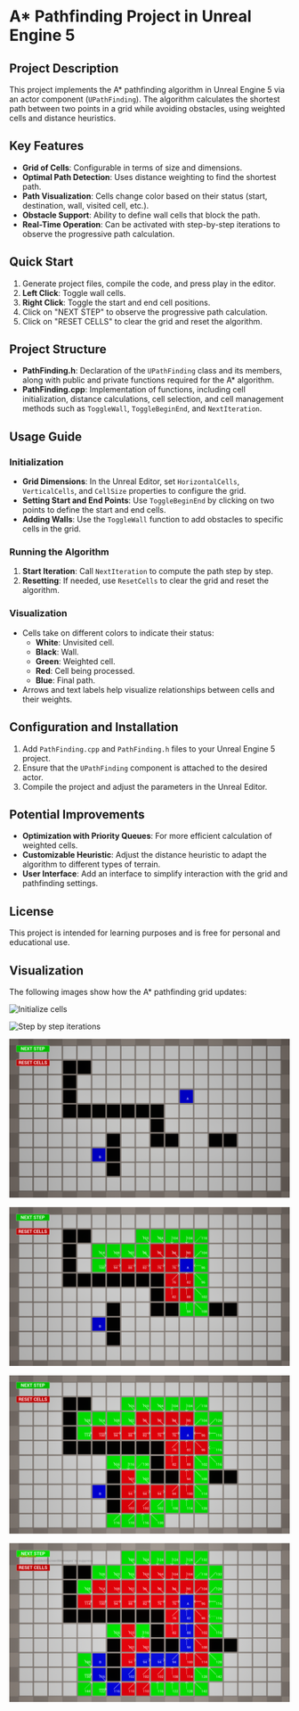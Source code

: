 # A* Pathfinding Project in Unreal Engine 5

## Project Description
This project implements the A* pathfinding algorithm in Unreal Engine 5 via an actor component (`UPathFinding`). The algorithm calculates the shortest path between two points in a grid while avoiding obstacles, using weighted cells and distance heuristics.

## Key Features
- **Grid of Cells**: Configurable in terms of size and dimensions.
- **Optimal Path Detection**: Uses distance weighting to find the shortest path.
- **Path Visualization**: Cells change color based on their status (start, destination, wall, visited cell, etc.).
- **Obstacle Support**: Ability to define wall cells that block the path.
- **Real-Time Operation**: Can be activated with step-by-step iterations to observe the progressive path calculation.

## Quick Start
1. Generate project files, compile the code, and press play in the editor.
2. **Left Click**: Toggle wall cells.
3. **Right Click**: Toggle the start and end cell positions.
4. Click on "NEXT STEP" to observe the progressive path calculation.
5. Click on "RESET CELLS" to clear the grid and reset the algorithm.

## Project Structure
- **PathFinding.h**: Declaration of the `UPathFinding` class and its members, along with public and private functions required for the A* algorithm.
- **PathFinding.cpp**: Implementation of functions, including cell initialization, distance calculations, cell selection, and cell management methods such as `ToggleWall`, `ToggleBeginEnd`, and `NextIteration`.

## Usage Guide

### Initialization
- **Grid Dimensions**: In the Unreal Editor, set `HorizontalCells`, `VerticalCells`, and `CellSize` properties to configure the grid.
- **Setting Start and End Points**: Use `ToggleBeginEnd` by clicking on two points to define the start and end cells.
- **Adding Walls**: Use the `ToggleWall` function to add obstacles to specific cells in the grid.

### Running the Algorithm
1. **Start Iteration**: Call `NextIteration` to compute the path step by step.
2. **Resetting**: If needed, use `ResetCells` to clear the grid and reset the algorithm.

### Visualization
- Cells take on different colors to indicate their status:
  - **White**: Unvisited cell.
  - **Black**: Wall.
  - **Green**: Weighted cell.
  - **Red**: Cell being processed.
  - **Blue**: Final path.
- Arrows and text labels help visualize relationships between cells and their weights.

## Configuration and Installation
1. Add `PathFinding.cpp` and `PathFinding.h` files to your Unreal Engine 5 project.
2. Ensure that the `UPathFinding` component is attached to the desired actor.
3. Compile the project and adjust the parameters in the Unreal Editor.

## Potential Improvements
- **Optimization with Priority Queues**: For more efficient calculation of weighted cells.
- **Customizable Heuristic**: Adjust the distance heuristic to adapt the algorithm to different types of terrain.
- **User Interface**: Add an interface to simplify interaction with the grid and pathfinding settings.

## License
This project is intended for learning purposes and is free for personal and educational use.

## Visualization

The following images show how the A* pathfinding grid updates:

![Initialize cells](ReadMeContent/PlaceCells.gif)

![Step by step iterations](ReadMeContent/Iterations.gif)

![](ReadMeContent/Step1.png)

![](ReadMeContent/Step2.png)

![](ReadMeContent/Step3.png)

![](ReadMeContent/Step4.png)
